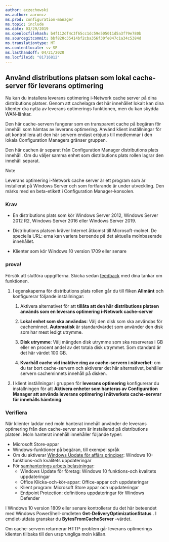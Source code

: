 ```yaml
---
author: aczechowski
ms.author: aaroncz
ms.prod: configuration-manager
ms.topic: include
ms.date: 03/29/2019
ms.openlocfilehash: b4f112df4c3f65cc1dc59e505011d5a3f79e780b
ms.sourcegitcommit: bbf820c35414bf2cba356f30fe047c1a34c5384d
ms.translationtype: MT
ms.contentlocale: sv-SE
ms.lasthandoff: 04/21/2020
ms.locfileid: "81716812"
---
```

## <a name="use-your-distribution-point-as-a-local-cache-server-for-delivery-optimization"></a><a name="bkmk_doinc"></a>Använd distributions platsen som lokal cache-server för leverans optimering
<!--3555764-->

Nu kan du installera leverans optimering i-Network cache server på dina distributions platser. Genom att cachelagra det här innehållet lokalt kan dina klienter dra nytta av leverans optimerings funktionen, men du kan skydda WAN-länkar. 

Den här cache-servern fungerar som en transparent cache på begäran för innehåll som hämtas av leverans optimering. Använd klient inställningar för att kontrol lera att den här servern endast erbjuds till medlemmar i den lokala Configuration Managers gränser gruppen. 

Den här cachen är separat från Configuration Manager distributions plats innehåll. Om du väljer samma enhet som distributions plats rollen lagrar den innehåll separat. 

> [!Note]  
> Leverans optimering i-Network cache server är ett program som är installerat på Windows Server och som fortfarande är under utveckling. Den märks med en beta-etikett i Configuration Manager-konsolen.  


### <a name="prerequisites"></a>Krav

- En distributions plats som kör Windows Server 2012, Windows Server 2012 R2, Windows Server 2016 eller Windows Server 2019.

- Distributions platsen kräver Internet åtkomst till Microsoft-molnet. De speciella URL: erna kan variera beroende på det aktuella molnbaserade innehållet. 

- Klienter som kör Windows 10 version 1709 eller senare


### <a name="try-it-out"></a>prova!

Försök att slutföra uppgifterna. Skicka sedan [feedback](../../../../understand/find-help.md#product-feedback) med dina tankar om funktionen.

1. I egenskaperna för distributions plats rollen går du till fliken **Allmänt** och konfigurerar följande inställningar:  

    1. Aktivera alternativet för att **tillåta att den här distributions platsen används som en leverans optimering i-Network cache-server**  

    2. **Lokal enhet som ska användas**: Välj den disk som ska användas för cacheminnet. **Automatisk** är standardvärdet som använder den disk som har mest ledigt utrymme.  

    3. **Disk utrymme**: Välj mängden disk utrymme som ska reserveras i GB eller en procent andel av det totala disk utrymmet. Som standard är det här värdet 100 GB.

    4. **Kvarhåll cache vid inaktive ring av cache-servern i nätverket**: om du tar bort cache-servern och aktiverar det här alternativet, behåller servern cacheminnets innehåll på disken.  

2. I klient inställningar i gruppen för **leverans optimering** konfigurerar du inställningen för att **Aktivera enheter som hanteras av Configuration Manager att använda leverans optimering i nätverkets cache-servrar för innehålls hämtning**.  


### <a name="verify"></a>Verifiera

När klienter laddar ned moln hanterat innehåll använder de leverans optimering från den cache-server som är installerad på distributions platsen. Moln hanterat innehåll innehåller följande typer:
- Microsoft Store-appar
- Windows-funktioner på begäran, till exempel språk
- Om du aktiverar [Windows Update för affärs principer](../../../../../sum/deploy-use/integrate-windows-update-for-business-windows-10.md): Windows 10-funktions-och kvalitets uppdateringar
- För [samhanterings arbets belastningar](../../../../../comanage/workloads.md):
    - Windows Update för företag: Windows 10 funktions-och kvalitets uppdateringar
    - Office Klicka-och-kör-appar: Office-appar och uppdateringar
    - Klient program: Microsoft Store appar och uppdateringar
    - Endpoint Protection: definitions uppdateringar för Windows Defender

I Windows 10 version 1809 eller senare kontrollerar du det här beteendet med Windows PowerShell-cmdleten **Get-DeliveryOptimizationStatus** . I cmdlet-utdata granskar du **BytesFromCacheServer** -värdet. 

Om cache-servern returnerar HTTP-problem går leverans optimerings klienten tillbaka till den ursprungliga moln källan.

